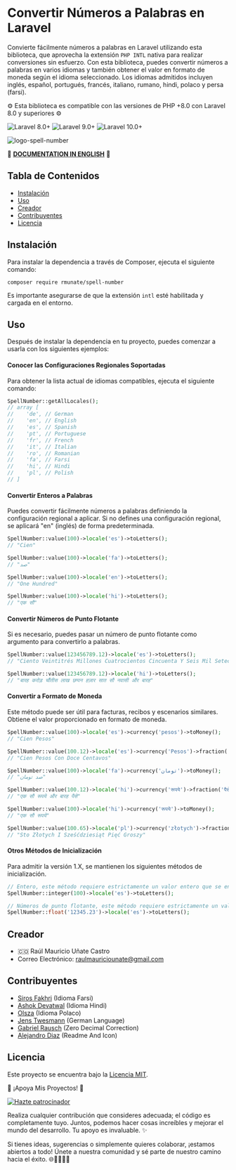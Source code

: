 # Convertir Números a Palabras en Laravel

Convierte fácilmente números a palabras en Laravel utilizando esta biblioteca, que aprovecha la extensión `PHP INTL` nativa para realizar conversiones sin esfuerzo. Con esta biblioteca, puedes convertir números a palabras en varios idiomas y también obtener el valor en formato de moneda según el idioma seleccionado. Los idiomas admitidos incluyen inglés, español, portugués, francés, italiano, rumano, hindi, polaco y persa (farsi).

⚙️ Esta biblioteca es compatible con las versiones de PHP +8.0 con Laravel 8.0 y superiores ⚙️

![Laravel 8.0+](https://img.shields.io/badge/Laravel-8.0%2B-orange.svg)
![Laravel 9.0+](https://img.shields.io/badge/Laravel-9.0%2B-orange.svg)
![Laravel 10.0+](https://img.shields.io/badge/Laravel-10.0%2B-orange.svg)

![logo-spell-number](https://github.com/alejandrodiazpinilla/SpellNumber/assets/51100789/e51cf045-26d0-44e0-a873-3034deaea046)

📖 [**DOCUMENTATION IN ENGLISH**](README.md) 📖

## Tabla de Contenidos

- [Instalación](#instalación)
- [Uso](#uso)
- [Creador](#creador)
- [Contribuyentes](#contribuyentes)
- [Licencia](#licencia)

## Instalación

Para instalar la dependencia a través de Composer, ejecuta el siguiente comando:

```shell
composer require rmunate/spell-number
```

Es importante asegurarse de que la extensión `intl` esté habilitada y cargada en el entorno.

## Uso

Después de instalar la dependencia en tu proyecto, puedes comenzar a usarla con los siguientes ejemplos:

#### Conocer las Configuraciones Regionales Soportadas

Para obtener la lista actual de idiomas compatibles, ejecuta el siguiente comando:

```php
SpellNumber::getAllLocales();
// array [
//    'de', // German
//    'en', // English
//    'es', // Spanish
//    'pt', // Portuguese
//    'fr', // French
//    'it', // Italian
//    'ro', // Romanian
//    'fa', // Farsi
//    'hi', // Hindi
//    'pl', // Polish
// ]
```

#### Convertir Enteros a Palabras

Puedes convertir fácilmente números a palabras definiendo la configuración regional a aplicar. Si no defines una configuración regional, se aplicará "en" (inglés) de forma predeterminada.

```php
SpellNumber::value(100)->locale('es')->toLetters();
// "Cien"

SpellNumber::value(100)->locale('fa')->toLetters();
// "صد"

SpellNumber::value(100)->locale('en')->toLetters();
// "One Hundred"

SpellNumber::value(100)->locale('hi')->toLetters();
// "एक सौ"
```

#### Convertir Números de Punto Flotante

Si es necesario, puedes pasar un número de punto flotante como argumento para convertirlo a palabras.

```php
SpellNumber::value(123456789.12)->locale('es')->toLetters();
// "Ciento Veintitrés Millones Cuatrocientos Cincuenta Y Seis Mil Setecientos Ochenta Y Nueve Con Doce"

SpellNumber::value(123456789.12)->locale('hi')->toLetters();
// "बारह करोड़ चौंतीस लाख छप्पन हज़ार सात सौ नवासी और बारह"
```

#### Convertir a Formato de Moneda

Este método puede ser útil para facturas, recibos y escenarios similares. Obtiene el valor proporcionado en formato de moneda.

```php
SpellNumber::value(100)->locale('es')->currency('pesos')->toMoney();
// "Cien Pesos"

SpellNumber::value(100.12)->locale('es')->currency('Pesos')->fraction('centavos')->toMoney();
// "Cien Pesos Con Doce Centavos"

SpellNumber::value(100)->locale('fa')->currency('تومان')->toMoney();
// "صد تومان"

SpellNumber::value(100.12)->locale('hi')->currency('रूपये')->fraction('पैसे')->toMoney();
// "एक सौ रूपये और बारह पैसे"

SpellNumber::value(100)->locale('hi')->currency('रूपये')->toMoney();
// "एक सौ रूपये"

SpellNumber::value(100.65)->locale('pl')->currency('złotych')->fraction('groszy')->toMoney();
// "Sto Złotych I Sześćdziesiąt Pięć Groszy"
```

#### Otros Métodos de Inicialización
Para admitir la versión 1.X, se mantienen los siguientes métodos de inicialización.

```php
// Entero, este método requiere estrictamente un valor entero que se envíe como argumento.
SpellNumber::integer(100)->locale('es')->toLetters();

// Números de punto flotante, este método requiere estrictamente un valor de cadena como argumento.
SpellNumber::float('12345.23')->locale('es')->toLetters();
```

## Creador
- 🇨🇴 Raúl Mauricio Uñate Castro
- Correo Electrónico: raulmauriciounate@gmail.com

## Contribuyentes

- [Siros Fakhri](https://github.com/sirosfakhri) (Idioma Farsi)
- [Ashok Devatwal](https://github.com/ashokdevatwal) (Idioma Hindi)
- [Olsza](https://github.com/olsza) (Idioma Polaco)
- [Jens Twesmann](https://github.com/jetwes) (German Language)
- [Gabriel Rausch](https://github.com/gdsrmygdsrjr) (Zero Decimal Correction)
- [Alejandro Diaz](https://github.com/alejandrodiazpinilla) (Readme And Icon)

## Licencia
Este proyecto se encuentra bajo la [Licencia MIT](https://choosealicense.com/licenses/mit/).

🌟 ¡Apoya Mis Proyectos! 🚀

[![Hazte patrocinador](https://img.shields.io/badge/-Become%20a%20Sponsor-blue?style=for-the-badge&logo=github)](https://github.com/sponsors/rmunate)


Realiza cualquier contribución que consideres adecuada; el código es completamente tuyo. Juntos, podemos hacer cosas increíbles y mejorar el mundo del desarrollo. Tu apoyo es invaluable. ✨

Si tienes ideas, sugerencias o simplemente quieres colaborar, ¡estamos abiertos a todo! Únete a nuestra comunidad y sé parte de nuestro camino hacia el éxito. 🌐👩‍💻👨‍💻
